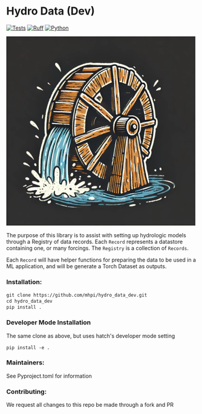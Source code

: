# Hydro Data (Dev)
[![Tests](https://github.com/mhpi/hydro_data_dev/actions/workflows/pytest.yml/badge.svg)](https://github.com/hydro_data_dev/actions/actions/workflows/tests.yml)
[![Ruff](https://img.shields.io/endpoint?url=https://raw.githubusercontent.com/astral-sh/ruff/main/assets/badge/v2.json)](https://github.com/astral-sh/ruff)
[![Python](https://img.shields.io/badge/python-3.10%20%7C%203.11-blue)]()

<img src="docs/images/hydro_data_logo.png" alt="Water Wheel" width="500" height="500">

The purpose of this library is to assist with setting up hydrologic models through a Registry of data records. Each `Record` represents a datastore containing one, or many forcings. The `Registry` is a collection of `Records`. 

Each `Record` will have helper functions for preparing the data to be used in a ML application, and will be generate a Torch Dataset as outputs. 

### Installation:
```shell
git clone https://github.com/mhpi/hydro_data_dev.git
cd hydro_data_dev
pip install .
```

### Developer Mode Installation
The same clone as above, but uses hatch's developer mode setting
```shell
pip install -e .
```

### Maintainers:
See Pyproject.toml for information

### Contributing:
We request all changes to this repo be made through a fork and PR
